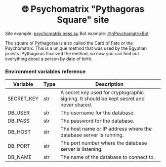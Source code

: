 <h1 align="center">🌐 Psychomatrix "Pythagoras Square" site</h1>

Site example: [psychomatrix.ness.su](https://psychomatrix.ness.su)
Bot example: [@nPsychomatrixBot](https://t.me/nPsychomatrixBot)

The square of Pythagoras is also called the Card of Fate or the Psychomatrix.
This is a unique method that was used by the Egyptian priests. Pythagoras finalized the method, so now you can find out everything about a person by date of birth.

### Environment variables reference

| Variable   | Type | Description                                                                             |
|------------|------|-----------------------------------------------------------------------------------------|
| SECRET_KEY | str  | A secret key used for cryptographic signing. It should be kept secret and never shared. |
| DB_USER    | str  | The username for the database.                                                          |
| DB_PASS    | str  | The password for the database.                                                          |
| DB_HOST    | str  | The host name or IP address where the database server is running.                       |
| DB_PORT    | str  | The port number where the database server is listening.                                 |
| DB_NAME    | str  | The name of the database to connect to.                                                 |

